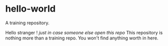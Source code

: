 # hello-world
A training repository.

Hello stranger ! 
*just in case someone else open this repo*
This repository is nothing more than a training repo.
You won't find anything worth in here.
